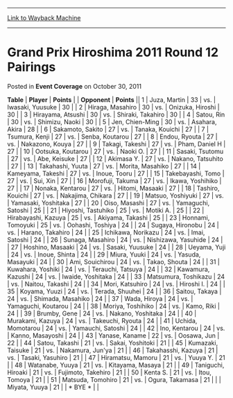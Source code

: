 
---
[Link to Wayback Machine](https://web.archive.org/web/20171030194032/https://magic.wizards.com/en/articles/archive/event-coverage/grand-prix-hiroshima-2011-round-12-pairings-2011-10-30)

[_metadata_:description]:- "TablePlayerPoints"
[_metadata_:generator]:- "Drupal 7 (http://drupal.org)"
[_metadata_:node]:- "456616"
[_metadata_:publish_date]:- "2011-10-30"
[_metadata_:source]:- "div-main-content"
[_metadata_:title]:- "Grand Prix Hiroshima 2011 Round 12 Pairings"
[_metadata_:wayback_capture_timestamp]:- "2017-10-30 19:40:32"
[_metadata_:wayback_raw_url]:- "https://web.archive.org/web/20171030194032id_/https://magic.wizards.com/en/articles/archive/event-coverage/grand-prix-hiroshima-2011-round-12-pairings-2011-10-30"
[_metadata_:wayback_url]:- "https://magic.wizards.com/en/articles/archive/event-coverage/grand-prix-hiroshima-2011-round-12-pairings-2011-10-30"
---


Grand Prix Hiroshima 2011 Round 12 Pairings
===========================================



 Posted in **Event Coverage**
 on October 30, 2011 












 **Table** | **Player** | **Points** |  | **Opponent** | **Points** ||  1 | Juza, Martin |  33 | vs. | Iwasaki, Yuusuke |  30 |
|  2 | Hiraga, Masahiro |  30 | vs. | Onizuka, Hiroshi |  30 |
|  3 | Hirayama, Atsushi |  30 | vs. | Shiraki, Takahiro |  30 |
|  4 | Satou, Rin |  30 | vs. | Shimizu, Naoki |  30 |
|  5 | Jen, Chien-Ming |  30 | vs. | Asahara, Akira |  28 |
|  6 | Sakamoto, Sakito |  27 | vs. | Tanaka, Kouichi |  27 |
|  7 | Tsumura, Kenji |  27 | vs. | Senba, Koutarou |  27 |
|  8 | Endou, Ryouta |  27 | vs. | Nakazono, Kouya |  27 |
|  9 | Takagi, Takeshi |  27 | vs. | Pham, Daniel H |  27 |
|  10 | Ootsuka, Koutarou |  27 | vs. | Naoki O. |  27 |
|  11 | Sasaki, Tsutomu |  27 | vs. | Abe, Keisuke |  27 |
|  12 | Akimasa Y. |  27 | vs. | Nakano, Tatsuhito |  27 |
|  13 | Takahashi, Yuuta |  27 | vs. | Morita, Masahiko |  27 |
|  14 | Kameyama, Takeshi |  27 | vs. | Inoue, Tooru |  27 |
|  15 | Takebayashi, Tomo |  27 | vs. | Sui, Xin |  27 |
|  16 | Morofuji, Takuma |  27 | vs. | Ikawa, Yoshihiko |  27 |
|  17 | Nonaka, Kentarou |  27 | vs. | Hitomi, Masaaki |  27 |
|  18 | Tashiro, Kouichi |  27 | vs. | Nakajima, Chikara |  27 |
|  19 | Matsuo, Yoshiyuki |  27 | vs. | Yamasaki, Yoshitaka |  27 |
|  20 | Oiso, Masashi |  27 | vs. | Yamaguchi, Satoshi |  25 |
|  21 | Hiyoshi, Tastuhiko |  25 | vs. | Motiki A. |  25 |
|  22 | Hirabayashi, Kazuya |  25 | vs. | Akiyama, Takashi |  25 |
|  23 | Honnami, Tomoyuki |  25 | vs. | Oohashi, Toshiya |  24 |
|  24 | Sugaya, Hironobu |  24 | vs. | Harano, Takahiro |  24 |
|  25 | Ichikawa, Norikazu |  24 | vs. | Imai, Satoshi |  24 |
|  26 | Sunaga, Masahiro |  24 | vs. | Nishizawa, Yasuhide |  24 |
|  27 | Hoshino, Masaaki |  24 | vs. | Sasaki, Yuusuke |  24 |
|  28 | Ueyama, Yuji |  24 | vs. | Inoue, Shinta |  24 |
|  29 | Miura, Yuuki |  24 | vs. | Yasuda, Masayuki |  24 |
|  30 | Ami, Souichirou |  24 | vs. | Takao, Shouta |  24 |
|  31 | Kuwahara, Yoshiki |  24 | vs. | Terauchi, Tatsuya |  24 |
|  32 | Kawamura, Kazushi |  24 | vs. | Iwaide, Yoshitaka |  24 |
|  33 | Matsumura, Toshikazu |  24 | vs. | Naitou, Takashi |  24 |
|  34 | Mori, Katsuhiro |  24 | vs. | Hiroshi I. |  24 |
|  35 | Koyama, Yuuzi |  24 | vs. | Terada, Shuuhei |  24 |
|  36 | Saitou, Takaya |  24 | vs. | Shimada, Masahiko |  24 |
|  37 | Wada, Hiroya |  24 | vs. | Yamaguchi, Koutarou |  24 |
|  38 | Moriya, Toshihiko |  24 | vs. | Kamo, Riki |  24 |
|  39 | Brumby, Gene |  24 | vs. | Nakano, Yoshitaka |  24 |
|  40 | Murakami, Kazuya |  24 | vs. | Takeuchi, Ryouta |  24 |
|  41 | Uchida, Momotarou |  24 | vs. | Yamauchi, Satoshi |  24 |
|  42 | Ino, Kentarou |  24 | vs. | Kanno, Masayoshi |  24 |
|  43 | Yanase, Kaname |  22 | vs. | Oosawa, Jun |  22 |
|  44 | Satou, Takashi |  21 | vs. | Sakai, Yoshitoki |  21 |
|  45 | Kumazaki, Taisuke |  21 | vs. | Nakamura, Jun'ya |  21 |
|  46 | Takahasshi, Kazuya |  21 | vs. | Tasaki, Yasuhiro |  21 |
|  47 | Hiramatsu, Mamoru |  21 | vs. | Yuuya Y. |  21 |
|  48 | Watanabe, Yuuya |  21 | vs. | Kitayama, Masaya |  21 |
|  49 | Taniguchi, Hiroaki |  21 | vs. | Fujimoto, Takehiro |  21 |
|  50 | Kenta S. |  21 | vs. | Itou, Tomoya |  21 |
|  51 | Matsuda, Tomohiro |  21 | vs. | Ogura, Takamasa |  21 |
|  | Miyata, Yuuya |  21 |  | \* BYE \* |  |







